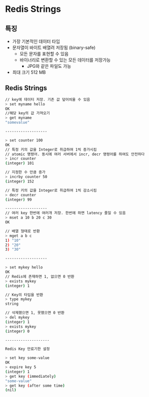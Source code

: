# Redis Strings

## 특징
- 가장 기본적인 데이터 타입
- 문자열이 바이트 배열려 저장됨 (binary-safe)
  - 모든 문자를 표현할 수 있음
  - 바이너리로 변환할 수 있는 모든 데이터를 저장가능
    - JPG와 같은 파일도 가능
- 최대 크기 512  MB 
## Redis Strings
```sh
// key에 데이터 저장. 기존 값 덮어씌울 수 있음
> set myname hello
OK
//해당 key의 값 가져오기
> get myname
"somevalue"

-------------------

> set counter 100
OK
// 특정 키의 값을 Integer로 취급하여 1씩 증가시킴
// atomic 명령어. 동시에 여러 서버에서 incr, decr 명령어를 하여도 안전하다
> incr counter
(integer) 101

// 지정한 수 만큼 증가
> incrby counter 50 
(integer) 152

// 특정 키의 값을 Integer로 취급하여 1씩 감소시킴
> decr counter
(integer) 99

-------------------
// 여러 key 한번에 여러개 저장. 한번에 하면 latency 줄일 수 있음
> mset a 10 b 20 c 30
OK

// 배열 형태로 반환
> mget a b c
1) "10"
2) "20"
3) "30"

-------------------

> set mykey hello
OK
// Redis에 존재하면 1, 없으면 0 반환
> exists mykey
(integer) 1

// Key의 타입을 반환
> type mykey 
string

// 삭제했으면 1, 못했으면 0 반환
> del mykey
(integer) 1
> exists mykey
(integer) 0         

--------------------

Redis Key 만료기한 설정

> set key some-value
OK
> expire key 5
(integer) 1
> get key (immediately)
"some-value"
> get key (after some time)
(nil)
```